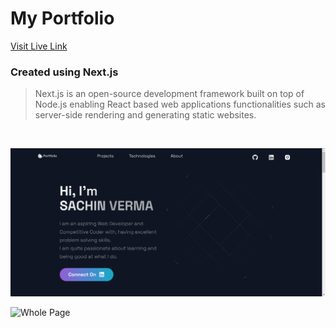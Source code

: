 # My Portfolio
[Visit Live Link](https://sachin-verma.netlify.app/)

### Created using Next.js

> Next.js is an open-source development framework built on top of Node.js enabling React based web applications functionalities such as server-side rendering and generating static websites.

<br />

![Home Page](./demo/home.gif)

![Whole Page](./demo/whole.gif)